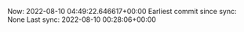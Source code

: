 Now: 2022-08-10 04:49:22.646617+00:00 Earliest commit since sync: None Last sync: 2022-08-10 00:28:06+00:00
